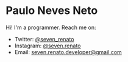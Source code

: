 # Paulo Neves Neto

Hi! I'm a programmer. Reach me on:
- Twitter: [@seven_renato](https://twitter.com/seven_renato)
- Instagram: [@seven.renato](https://instagram.com/seven.renato)
- Email: [seven.renato.developer@gmail.com](mailto:seven.renato.developer@gmail.com)
